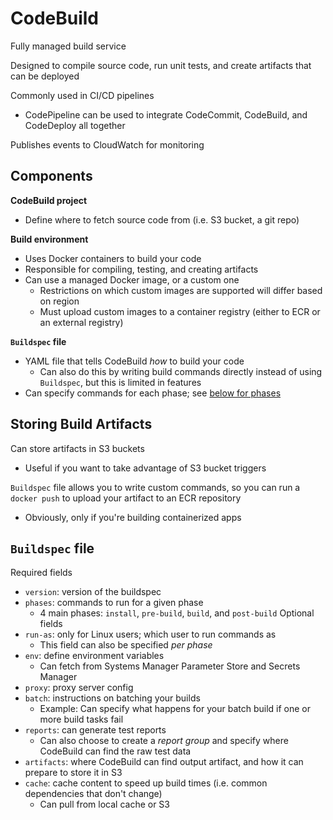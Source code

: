 # CodeBuild

Fully managed build service

Designed to compile source code, run unit tests, and create artifacts that can be deployed

Commonly used in CI/CD pipelines
- CodePipeline can be used to integrate CodeCommit, CodeBuild, and CodeDeploy all together

Publishes events to CloudWatch for monitoring

## Components

**CodeBuild project**
- Define where to fetch source code from (i.e. S3 bucket, a git repo)

**Build environment**
- Uses Docker containers to build your code
- Responsible for compiling, testing, and creating artifacts
- Can use a managed Docker image, or a custom one
	- Restrictions on which custom images are supported will differ based on region
	- Must upload custom images to a container registry (either to ECR or an external registry)

**`Buildspec` file**
- YAML file that tells CodeBuild _how_ to build your code
	- Can also do this by writing build commands directly instead of using `Buildspec`, but this is limited in features
- Can specify commands for each phase; see [below for phases](#buildspec-file)

## Storing Build Artifacts

Can store artifacts in S3 buckets
- Useful if you want to take advantage of S3 bucket triggers

`Buildspec` file allows you to write custom commands, so you can run a `docker push` to upload your artifact to an ECR repository
- Obviously, only if you're building containerized apps

## `Buildspec` file

Required fields
- `version`: version of the buildspec
- `phases`: commands to run for a given phase
	- 4 main phases: `install`, `pre-build`, `build`, and `post-build`
Optional fields
- `run-as`: only for Linux users; which user to run commands as
	- This field can also be specified _per phase_
- `env`: define environment variables
	- Can fetch from Systems Manager Parameter Store and Secrets Manager
- `proxy`: proxy server config
- `batch`: instructions on batching your builds
	- Example: Can specify what happens for your batch build if one or more build tasks fail
- `reports`: can generate test reports
	- Can also choose to create a _report group_ and specify where CodeBuild can find the raw test data
- `artifacts`: where CodeBuild can find output artifact, and how it can prepare to store it in S3
- `cache`: cache content to speed up build times (i.e. common dependencies that don't change)
	- Can pull from local cache or S3
